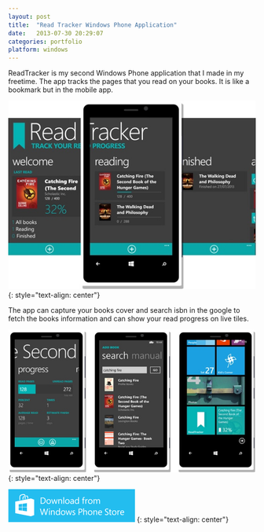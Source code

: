 ```yaml
---
layout: post
title:  "Read Tracker Windows Phone Application"
date:   2013-07-30 20:29:07
categories: portfolio
platform: windows
---
```


ReadTracker is my second Windows Phone application that I made in my freetime. The app tracks the pages that you read on your books. It is like a bookmark but in the mobile app.

![image](/img/portfolio/readtracker1.jpg)
{: style="text-align: center"}

The app can capture your books cover and search isbn in the google to fetch the books information and can show your read progress on live tiles.

![image](/img/portfolio/readtracker2.jpg)
{: style="text-align: center"}

[![Download Here](/img/download/windowsstore.png)](http://www.windowsphone.com/th-th/store/app/readtracker/5eef1632-8347-427d-9150-7a56f21eaf39)
{: style="text-align: center"}
